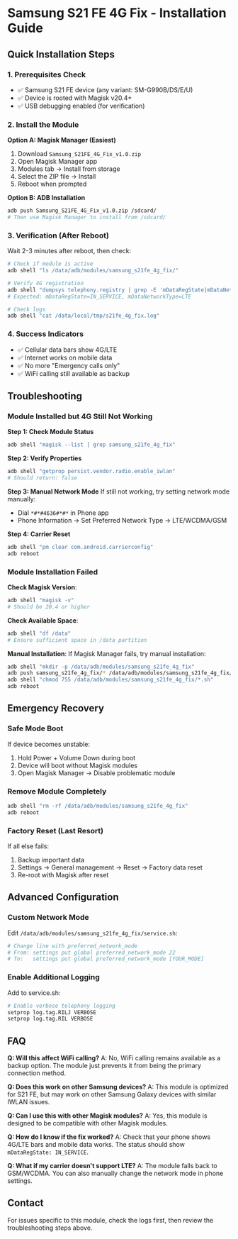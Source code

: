 # Samsung S21 FE 4G Fix - Installation Guide

## Quick Installation Steps

### 1. Prerequisites Check
- ✅ Samsung S21 FE device (any variant: SM-G990B/DS/E/U)
- ✅ Device is rooted with Magisk v20.4+
- ✅ USB debugging enabled (for verification)

### 2. Install the Module
**Option A: Magisk Manager (Easiest)**
1. Download `Samsung_S21FE_4G_Fix_v1.0.zip`
2. Open Magisk Manager app
3. Modules tab → Install from storage
4. Select the ZIP file → Install
5. Reboot when prompted

**Option B: ADB Installation**
```bash
adb push Samsung_S21FE_4G_Fix_v1.0.zip /sdcard/
# Then use Magisk Manager to install from /sdcard/
```

### 3. Verification (After Reboot)
Wait 2-3 minutes after reboot, then check:

```bash
# Check if module is active
adb shell "ls /data/adb/modules/samsung_s21fe_4g_fix/"

# Verify 4G registration
adb shell "dumpsys telephony.registry | grep -E 'mDataRegState|mDataNetworkType'"
# Expected: mDataRegState=IN_SERVICE, mDataNetworkType=LTE

# Check logs
adb shell "cat /data/local/tmp/s21fe_4g_fix.log"
```

### 4. Success Indicators
- ✅ Cellular data bars show 4G/LTE
- ✅ Internet works on mobile data
- ✅ No more "Emergency calls only"
- ✅ WiFi calling still available as backup

## Troubleshooting

### Module Installed but 4G Still Not Working

**Step 1: Check Module Status**
```bash
adb shell "magisk --list | grep samsung_s21fe_4g_fix"
```

**Step 2: Verify Properties**
```bash
adb shell "getprop persist.vendor.radio.enable_iwlan"
# Should return: false
```

**Step 3: Manual Network Mode**
If still not working, try setting network mode manually:
- Dial `*#*#4636#*#*` in Phone app
- Phone Information → Set Preferred Network Type → LTE/WCDMA/GSM

**Step 4: Carrier Reset**
```bash
adb shell "pm clear com.android.carrierconfig"
adb reboot
```

### Module Installation Failed

**Check Magisk Version**:
```bash
adb shell "magisk -v"
# Should be 20.4 or higher
```

**Check Available Space**:
```bash
adb shell "df /data"
# Ensure sufficient space in /data partition
```

**Manual Installation**:
If Magisk Manager fails, try manual installation:
```bash
adb shell "mkdir -p /data/adb/modules/samsung_s21fe_4g_fix"
adb push samsung_s21fe_4g_fix/* /data/adb/modules/samsung_s21fe_4g_fix/
adb shell "chmod 755 /data/adb/modules/samsung_s21fe_4g_fix/*.sh"
adb reboot
```

## Emergency Recovery

### Safe Mode Boot
If device becomes unstable:
1. Hold Power + Volume Down during boot
2. Device will boot without Magisk modules
3. Open Magisk Manager → Disable problematic module

### Remove Module Completely
```bash
adb shell "rm -rf /data/adb/modules/samsung_s21fe_4g_fix"
adb reboot
```

### Factory Reset (Last Resort)
If all else fails:
1. Backup important data
2. Settings → General management → Reset → Factory data reset
3. Re-root with Magisk after reset

## Advanced Configuration

### Custom Network Mode
Edit `/data/adb/modules/samsung_s21fe_4g_fix/service.sh`:
```bash
# Change line with preferred_network_mode
# From: settings put global preferred_network_mode 22
# To:   settings put global preferred_network_mode [YOUR_MODE]
```

### Enable Additional Logging
Add to service.sh:
```bash
# Enable verbose telephony logging
setprop log.tag.RILJ VERBOSE
setprop log.tag.RIL VERBOSE
```

## FAQ

**Q: Will this affect WiFi calling?**
A: No, WiFi calling remains available as a backup option. The module just prevents it from being the primary connection method.

**Q: Does this work on other Samsung devices?**
A: This module is optimized for S21 FE, but may work on other Samsung Galaxy devices with similar IWLAN issues.

**Q: Can I use this with other Magisk modules?**
A: Yes, this module is designed to be compatible with other Magisk modules.

**Q: How do I know if the fix worked?**
A: Check that your phone shows 4G/LTE bars and mobile data works. The status should show `mDataRegState: IN_SERVICE`.

**Q: What if my carrier doesn't support LTE?**
A: The module falls back to GSM/WCDMA. You can also manually change the network mode in phone settings.

## Contact
For issues specific to this module, check the logs first, then review the troubleshooting steps above.